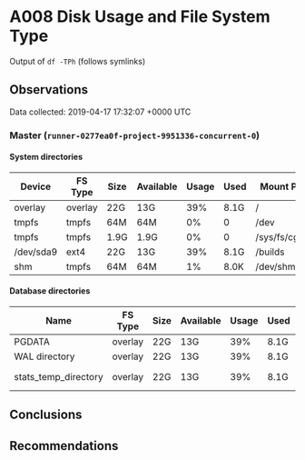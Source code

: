 # A008 Disk Usage and File System Type
Output of `df -TPh` (follows symlinks)

## Observations ##
Data collected: 2019-04-17 17:32:07 +0000 UTC  

    
        
### Master (`runner-0277ea0f-project-9951336-concurrent-0`) ###

#### System directories ####
Device | FS Type | Size | Available | Usage | Used | Mount Point 
-------|---------|------|-----------|-----|------|-------------
overlay|overlay|22G|13G|39%|8.1G|/
tmpfs|tmpfs|64M|64M|0%|0|/dev
tmpfs|tmpfs|1.9G|1.9G|0%|0|/sys/fs/cgroup
/dev/sda9|ext4|22G|13G|39%|8.1G|/builds
shm|tmpfs|64M|64M|1%|8.0K|/dev/shm


#### Database directories ####
Name | FS Type | Size | Available | Usage | Used | Mount Point | Path | Device
-----|---------|------|-----------|-----|------|-------------|------|-------
PGDATA|overlay|22G|13G|39%|8.1G|/|/var/lib/postgresql/11/main|overlay
WAL directory|overlay|22G|13G|39%|8.1G|/|/var/lib/postgresql/11/main/pg_wal|overlay
stats_temp_directory|overlay|22G|13G|39%|8.1G|/|/var/run/postgresql/11-main.pg_stat_tmp|overlay


        
    




## Conclusions ##

## Recommendations ##
